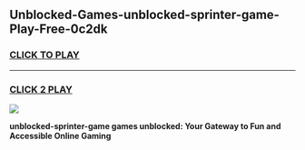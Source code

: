 
## Unblocked-Games-unblocked-sprinter-game-Play-Free-0c2dk
<h3>
<a href="https://premium76.site?title=unblocked-sprinter-game&ref=23A">CLICK TO PLAY</a></h3>
<hr>

<h3>
<a href="https://premium76.site?title=unblocked-sprinter-game&ref=23A">CLICK 2 PLAY</a>
  
</h3>

<a href="https://premium76.site?title=unblocked-sprinter-game&ref=23A"><img src="https://clearcache.store/games.png"></a>


**unblocked-sprinter-game games unblocked: Your Gateway to Fun and Accessible Online Gaming**
